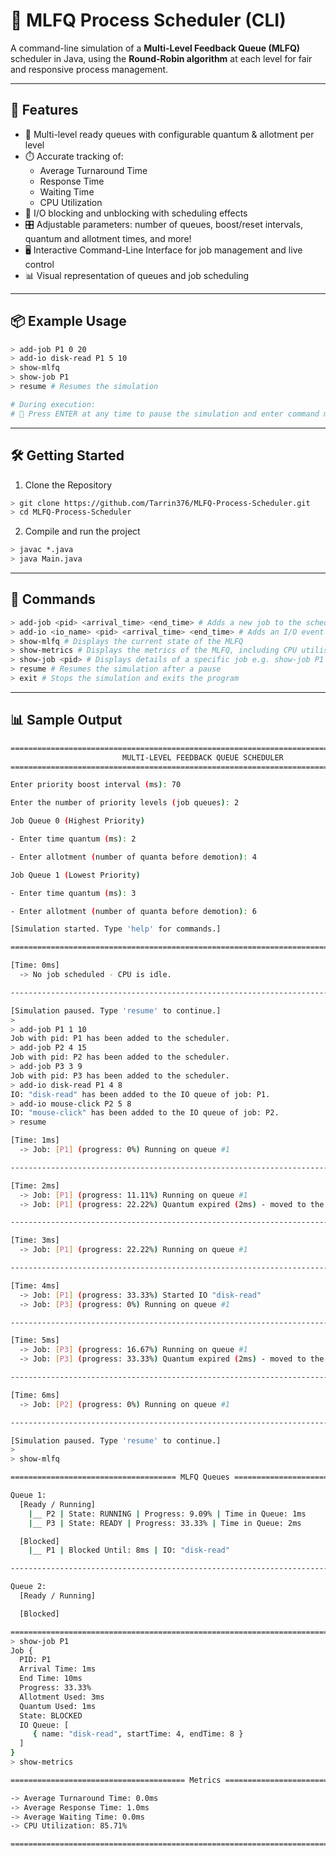 # 🧠 MLFQ Process Scheduler (CLI)

A command-line simulation of a **Multi-Level Feedback Queue (MLFQ)** scheduler in Java, using the **Round-Robin algorithm** at each level for fair and responsive process management.

---

## 🚀 Features

- 🧩 Multi-level ready queues with configurable quantum & allotment per level
- ⏱️ Accurate tracking of:
  - Average Turnaround Time
  - Response Time
  - Waiting Time
  - CPU Utilization
- 🧵 I/O blocking and unblocking with scheduling effects
- 🎛️ Adjustable parameters: number of queues, boost/reset intervals, quantum and allotment times, and more!
- 🖥️ Interactive Command-Line Interface for job management and live control
- 📊 Visual representation of queues and job scheduling

---

## 📦 Example Usage

```bash
> add-job P1 0 20
> add-io disk-read P1 5 10
> show-mlfq
> show-job P1
> resume # Resumes the simulation

# During execution:
# 📌 Press ENTER at any time to pause the simulation and enter command mode
```

---

## 🛠️ Getting Started

1. Clone the Repository
```bash
> git clone https://github.com/Tarrin376/MLFQ-Process-Scheduler.git
> cd MLFQ-Process-Scheduler
```

2. Compile and run the project
```bash
> javac *.java
> java Main.java
```

---

## 🧾 Commands

```bash
> add-job <pid> <arrival_time> <end_time> # Adds a new job to the scheduler e.g. add-job P1 0 20
> add-io <io_name> <pid> <arrival_time> <end_time> # Adds an I/O event for a job e.g. add-io disk-read P1 5 10
> show-mlfq # Displays the current state of the MLFQ
> show-metrics # Displays the metrics of the MLFQ, including CPU utilisation, average response time, and more
> show-job <pid> # Displays details of a specific job e.g. show-job P1
> resume # Resumes the simulation after a pause
> exit # Stops the simulation and exits the program
```

---

## 📊 Sample Output

```bash
=======================================================================================
                         MULTI-LEVEL FEEDBACK QUEUE SCHEDULER
=======================================================================================

Enter priority boost interval (ms): 70

Enter the number of priority levels (job queues): 2

Job Queue 0 (Highest Priority)

- Enter time quantum (ms): 2

- Enter allotment (number of quanta before demotion): 4

Job Queue 1 (Lowest Priority)

- Enter time quantum (ms): 3

- Enter allotment (number of quanta before demotion): 6

[Simulation started. Type 'help' for commands.]

=======================================================================================

[Time: 0ms]
  -> No job scheduled - CPU is idle.

---------------------------------------------------------------------------------------

[Simulation paused. Type 'resume' to continue.]
>
> add-job P1 1 10
Job with pid: P1 has been added to the scheduler.
> add-job P2 4 15
Job with pid: P2 has been added to the scheduler.
> add-job P3 3 9
Job with pid: P3 has been added to the scheduler.
> add-io disk-read P1 4 8
IO: "disk-read" has been added to the IO queue of job: P1.
> add-io mouse-click P2 5 8
IO: "mouse-click" has been added to the IO queue of job: P2.
> resume

[Time: 1ms]
  -> Job: [P1] (progress: 0%) Running on queue #1

---------------------------------------------------------------------------------------

[Time: 2ms]
  -> Job: [P1] (progress: 11.11%) Running on queue #1
  -> Job: [P1] (progress: 22.22%) Quantum expired (2ms) - moved to the back of queue #1

---------------------------------------------------------------------------------------

[Time: 3ms]
  -> Job: [P1] (progress: 22.22%) Running on queue #1

---------------------------------------------------------------------------------------

[Time: 4ms]
  -> Job: [P1] (progress: 33.33%) Started IO "disk-read"
  -> Job: [P3] (progress: 0%) Running on queue #1

---------------------------------------------------------------------------------------

[Time: 5ms]
  -> Job: [P3] (progress: 16.67%) Running on queue #1
  -> Job: [P3] (progress: 33.33%) Quantum expired (2ms) - moved to the back of queue #1

---------------------------------------------------------------------------------------

[Time: 6ms]
  -> Job: [P2] (progress: 0%) Running on queue #1

---------------------------------------------------------------------------------------

[Simulation paused. Type 'resume' to continue.]
>
> show-mlfq

===================================== MLFQ Queues =====================================

Queue 1:
  [Ready / Running]
    |__ P2 | State: RUNNING | Progress: 9.09% | Time in Queue: 1ms
    |__ P3 | State: READY | Progress: 33.33% | Time in Queue: 2ms

  [Blocked]
    |__ P1 | Blocked Until: 8ms | IO: "disk-read"

---------------------------------------------------------------------------------------

Queue 2:
  [Ready / Running]

  [Blocked]

=======================================================================================
> show-job P1
Job {
  PID: P1
  Arrival Time: 1ms
  End Time: 10ms
  Progress: 33.33%
  Allotment Used: 3ms
  Quantum Used: 1ms
  State: BLOCKED
  IO Queue: [
     { name: "disk-read", startTime: 4, endTime: 8 }
  ]
}
> show-metrics

======================================= Metrics =======================================

-> Average Turnaround Time: 0.0ms
-> Average Response Time: 1.0ms
-> Average Waiting Time: 0.0ms
-> CPU Utilization: 85.71%

=======================================================================================
```
